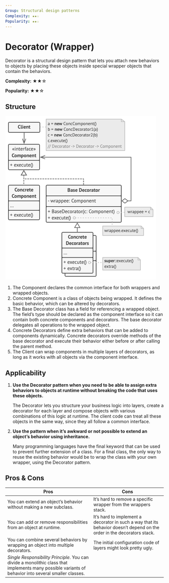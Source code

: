 ```yaml
---
Group: Structural design patterns
Complexity: ★★☆
Popularity: ★★☆
---
```

# Decorator (Wrapper)

Decorator is a structural design pattern that lets you attach new behaviors to objects by placing these objects inside special wrapper objects that contain the behaviors.

**Complexity:** ★★☆

**Popularity:** ★★☆

## Structure

![](../../media/decorator.png)

1. The Component declares the common interface for both wrappers and wrapped objects.
2. Concrete Component is a class of objects being wrapped. It defines the basic behavior, which can be altered by decorators.
3. The Base Decorator class has a field for referencing a wrapped object. The field’s type should be declared as the component interface so it can contain both concrete components and decorators. The base decorator delegates all operations to the wrapped object.
4. Concrete Decorators define extra behaviors that can be added to components dynamically. Concrete decorators override methods of the base decorator and execute their behavior either before or after calling the parent method.
5. The Client can wrap components in multiple layers of decorators, as long as it works with all objects via the component interface.

## Applicability

1. **Use the Decorator pattern when you need to be able to assign extra behaviors to objects at runtime without breaking the code that uses these objects.**

    The Decorator lets you structure your business logic into layers, create a decorator for each layer and compose objects with various combinations of this logic at runtime. The client code can treat all these objects in the same way, since they all follow a common interface.

2. **Use the pattern when it’s awkward or not possible to extend an object’s behavior using inheritance.**

    Many programming languages have the final keyword that can be used to prevent further extension of a class. For a final class, the only way to reuse the existing behavior would be to wrap the class with your own wrapper, using the Decorator pattern.

## Pros & Cons

| Pros                                                                                                                                                  | Cons                                                                                                                    |
| ----------------------------------------------------------------------------------------------------------------------------------------------------- | ----------------------------------------------------------------------------------------------------------------------- |
| You can extend an object’s behavior without making a new subclass.                                                                                    | It’s hard to remove a specific wrapper from the wrappers stack.                                                         |
| You can add or remove responsibilities from an object at runtime.                                                                                     | It’s hard to implement a decorator in such a way that its behavior doesn’t depend on the order in the decorators stack. |
| You can combine several behaviors by wrapping an object into multiple decorators.                                                                     | The initial configuration code of layers might look pretty ugly.                                                        |
| *Single Responsibility Principle*. You can divide a monolithic class that implements many possible variants of behavior into several smaller classes. |                                                                                                                         |